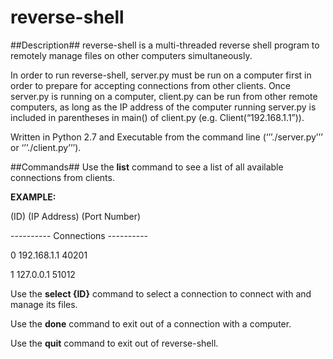 # reverse-shell

##Description##
reverse-shell is a multi-threaded reverse shell program to remotely manage files on other computers simultaneously.

In order to run reverse-shell, server.py must be run on a computer first in order to prepare for accepting connections from other clients. Once server.py is running on a computer, client.py can be run from other remote computers, as long as the IP address of the computer running server.py is included in parentheses in main() of client.py (e.g. Client(“192.168.1.1”)). 

Written in Python 2.7 and Executable from the command line (‘’’./server.py’’’ or ‘’’./client.py’’’).


##Commands##
Use the **list** command to see a list of all available connections from clients. 

**EXAMPLE:**

(ID)       (IP Address)      (Port Number)

---------- Connections ----------

0          192.168.1.1          40201

1          127.0.0.1            51012

Use the **select {ID}** command to select a connection to connect with and manage its files.

Use the **done** command to exit out of a connection with a computer.

Use the **quit** command to exit out of reverse-shell. 
